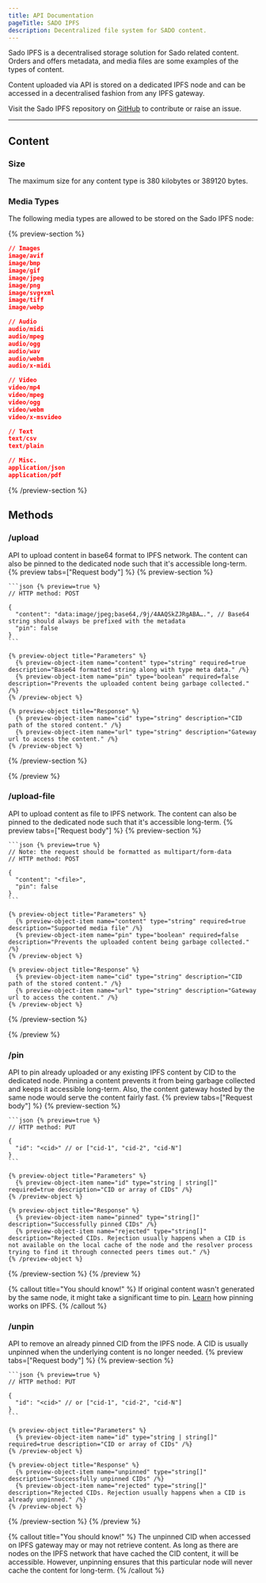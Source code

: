 ```yaml
---
title: API Documentation
pageTitle: SADO IPFS
description: Decentralized file system for SADO content.
---
```


Sado IPFS is a decentralised storage solution for Sado related content. Orders and offers metadata, and media files are some examples of the types of content. 

Content uploaded via API is stored on a dedicated IPFS node and can be accessed in a decentralised fashion from any IPFS gateway.

Visit the Sado IPFS repository on [GitHub](https://github.com/sadoprotocol/sado-ipfs) to contribute or raise an issue.

---

## Content

### Size
The maximum size for any content type is 380 kilobytes or 389120 bytes.

### Media Types
The following media types are allowed to be stored on the Sado IPFS node:

{% preview-section %}
  ```json {% preview=false %}
  // Images
  image/avif
  image/bmp
  image/gif
  image/jpeg
  image/png
  image/svg+xml
  image/tiff
  image/webp
  
  // Audio
  audio/midi
  audio/mpeg
  audio/ogg
  audio/wav
  audio/webm
  audio/x-midi

  // Video
  video/mp4
  video/mpeg
  video/ogg
  video/webm
  video/x-msvideo

  // Text
  text/csv
  text/plain

  // Misc.
  application/json
  application/pdf
  ```    
{% /preview-section %}

## Methods

### /upload

API to upload content in base64 format to IPFS network. The content can also be pinned to the dedicated node such that it's accessible long-term. 
{% preview tabs=["Request body"] %}
  {% preview-section %}

    ```json {% preview=true %}
    // HTTP method: POST

    {
      "content": "data:image/jpeg;base64,/9j/4AAQSkZJRgABA….", // Base64 string should always be prefixed with the metadata
      "pin": false
    }
    ```

    {% preview-object title="Parameters" %}
      {% preview-object-item name="content" type="string" required=true description="Base64 formatted string along with type meta data." /%}
      {% preview-object-item name="pin" type="boolean" required=false description="Prevents the uploaded content being garbage collected." /%}
    {% /preview-object %}

    {% preview-object title="Response" %}
      {% preview-object-item name="cid" type="string" description="CID path of the stored content." /%}
      {% preview-object-item name="url" type="string" description="Gateway url to access the content." /%}
    {% /preview-object %}

  {% /preview-section %}

{% /preview %}

### /upload-file

API to upload content as file to IPFS network. The content can also be pinned to the dedicated node such that it's accessible long-term. 
{% preview tabs=["Request body"] %}
  {% preview-section %}

    ```json {% preview=true %}
    // Note: the request should be formatted as multipart/form-data
    // HTTP method: POST

    {
      "content": "<file>",
      "pin": false
    }
    ```

    {% preview-object title="Parameters" %}
      {% preview-object-item name="content" type="string" required=true description="Supported media file" /%}
      {% preview-object-item name="pin" type="boolean" required=false description="Prevents the uploaded content being garbage collected." /%}
    {% /preview-object %}

    {% preview-object title="Response" %}
      {% preview-object-item name="cid" type="string" description="CID path of the stored content." /%}
      {% preview-object-item name="url" type="string" description="Gateway url to access the content." /%}
    {% /preview-object %}

  {% /preview-section %}

{% /preview %}

### /pin

API to pin already uploaded or any existing IPFS content by CID to the dedicated node. Pinning a content prevents it from being garbage collected and keeps it accessible long-term. Also, the content gateway hosted by the same node would serve the content fairly fast.
{% preview tabs=["Request body"] %}
  {% preview-section %}

    ```json {% preview=true %}
    // HTTP method: PUT

    {
      "id": "<cid>" // or ["cid-1", "cid-2", "cid-N"]
    }
    ```

    {% preview-object title="Parameters" %}
      {% preview-object-item name="id" type="string | string[]" required=true description="CID or array of CIDs" /%}
    {% /preview-object %}

    {% preview-object title="Response" %}
      {% preview-object-item name="pinned" type="string[]" description="Successfully pinned CIDs" /%}
      {% preview-object-item name="rejected" type="string[]" description="Rejected CIDs. Rejection usually happens when a CID is not available on the local cache of the node and the resolver process trying to find it through connected peers times out." /%}
    {% /preview-object %}

  {% /preview-section %}
{% /preview %}

{% callout title="You should know!" %}
  If original content wasn't generated by the same node, it might take a significant time to pin. [Learn](https://dweb-primer.ipfs.io/files-on-ipfs/pin-files#explanation) how pinning works on IPFS.
{% /callout %}

### /unpin
API to remove an already pinned CID from the IPFS node. A CID is usually unpinned when the underlying content is no longer needed.
{% preview tabs=["Request body"] %}
  {% preview-section %}

    ```json {% preview=true %}
    // HTTP method: PUT

    {
      "id": "<cid>" // or ["cid-1", "cid-2", "cid-N"]
    }
    ```

    {% preview-object title="Parameters" %}
      {% preview-object-item name="id" type="string | string[]" required=true description="CID or array of CIDs" /%}
    {% /preview-object %}

    {% preview-object title="Response" %}
      {% preview-object-item name="unpinned" type="string[]" description="Successfully unpinned CIDs" /%}
      {% preview-object-item name="rejected" type="string[]" description="Rejected CIDs. Rejection usually happens when a CID is already unpinned." /%}
    {% /preview-object %}

  {% /preview-section %}
{% /preview %}

{% callout title="You should know!" %}
  The unpinned CID when accessed on IPFS gateway may or may not retrieve content. As long as there are nodes on the IPFS network that have cached the CID content, it will be accessible. However, unpinning ensures that this particular node will never cache the content for long-term.
{% /callout %}


